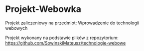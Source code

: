 # Projekt-Webowka
Projekt zaliczeniowy na przedmiot: Wprowadzenie do technologii webowych

Projekt wykonany na podstawie plików z repozytorium:
https://github.com/SowinskiMateusz/technologie-webowe
